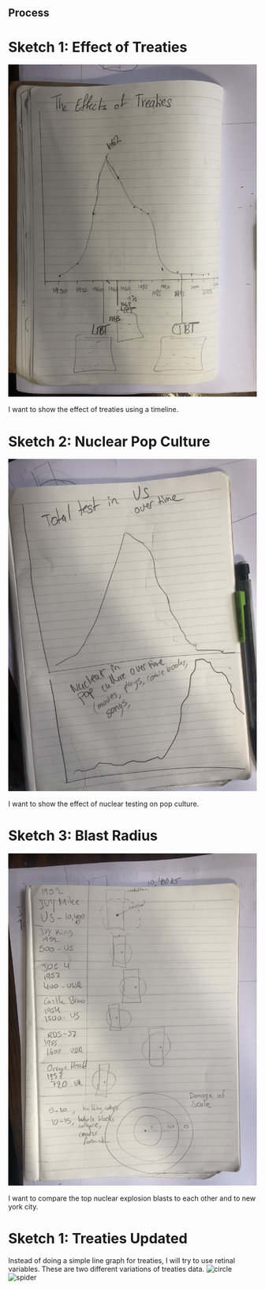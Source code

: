 ## Process

# Sketch 1: Effect of Treaties

![treaties](https://github.com/nourzein/dvia-2019/blob/master/2.mapping-quantities/process/line_graph_timeline.jpeg)

I want to show the effect of treaties using a timeline.

# Sketch 2: Nuclear Pop Culture

![pop_culture](https://github.com/nourzein/dvia-2019/blob/master/2.mapping-quantities/process/nuclear_popculture.jpeg)

I want to show the effect of nuclear testing on pop culture.

# Sketch 3: Blast Radius

![radius](https://github.com/nourzein/dvia-2019/blob/master/2.mapping-quantities/process/sketch_radius.jpeg)

I want to compare the top nuclear explosion blasts to each other and to new york city.

# Sketch 1: Treaties Updated

Instead of doing a simple line graph for treaties, I will try to use retinal variables.
These are two different variations of treaties data.
![circle](https://github.com/nourzein/dvia-2019/blob/master/2.mapping-quantities/process/circles.jpeg)
![spider](https://github.com/nourzein/dvia-2019/blob/master/2.mapping-quantities/process/spider.jpeg)
